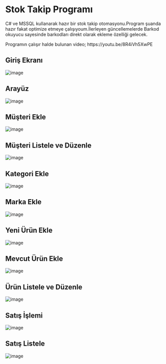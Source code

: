 # Stok Takip Programı

<p>C# ve MSSQL kullanarak hazır bir stok takip otomasyonu.Program şuanda hazır fakat optimize etmeye çalışıyoum.İlerleyen güncellemelerde Barkod okuyucu sayesinde barkodları direkt olarak ekleme özelliği gelecek.</p>
<p>Programın çalışır halde bulunan video;
https://youtu.be/8R4iVh5XwPE


## Giriş Ekranı
![image](https://github.com/EnginBolatt/stokTakip/blob/main/ekranFotograflari/girisEkrani.png)

## Arayüz
![image](https://github.com/EnginBolatt/stokTakip/blob/main/ekranFotograflari/Lobi1.png)

## Müşteri Ekle
![image](https://github.com/EnginBolatt/stokTakip/blob/main/ekranFotograflari/musteriEkle.png)

## Müşteri Listele ve Düzenle
![image](https://github.com/EnginBolatt/stokTakip/blob/main/ekranFotograflari/musteriListele.png)

## Kategori Ekle
![image](https://github.com/EnginBolatt/stokTakip/blob/main/ekranFotograflari/kategoriEkle.png)

## Marka Ekle
![image](https://github.com/EnginBolatt/stokTakip/blob/main/ekranFotograflari/markaEkle.png)

## Yeni Ürün Ekle
![image](https://github.com/EnginBolatt/stokTakip/blob/main/ekranFotograflari/urunEkle.png)

## Mevcut Ürün Ekle
![image](https://github.com/EnginBolatt/stokTakip/blob/main/ekranFotograflari/mevcutUrunEkle.png)

## Ürün Listele ve Düzenle
![image](https://github.com/EnginBolatt/stokTakip/blob/main/ekranFotograflari/urunListeleme.png)

## Satış İşlemi
![image](https://github.com/EnginBolatt/stokTakip/blob/main/ekranFotograflari/satisSayfasi.png)

## Satış Listele
![image](https://github.com/EnginBolatt/stokTakip/blob/main/ekranFotograflari/satisListele.png)
